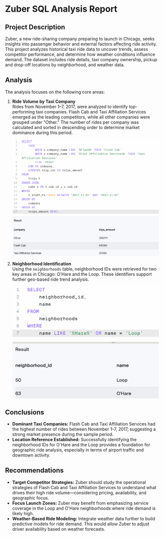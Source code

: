# Zuber SQL Analysis Report

## Project Description

Zuber, a new ride-sharing company preparing to launch in Chicago, seeks insights into passenger behavior and external factors affecting ride activity. This project analyzes historical taxi ride data to uncover trends, assess competitor performance, and determine how weather conditions influence demand. The dataset includes ride details, taxi company ownership, pickup and drop-off locations by neighborhood, and weather data.

## Analysis

The analysis focuses on the following core areas:

1. **Ride Volume by Taxi Company**  
   Rides from November 1–7, 2017, were analyzed to identify top-performing taxi companies. Flash Cab and Taxi Affiliation Services emerged as the leading competitors, while all other companies were grouped under "Other." The number of rides per company was calculated and sorted in descending order to determine market dominance during this period.

    <img src="SQL1.png"  width=700/>

3. **Neighborhood Identification**  
   Using the `neighborhoods` table, neighborhood IDs were retrieved for two key areas in Chicago: O'Hare and the Loop. These identifiers support further geo-based ride trend analysis.

    <img src="SQL2.png"  width=700/>

## Conclusions

- **Dominant Taxi Companies:** Flash Cab and Taxi Affiliation Services had the highest number of rides between November 1–7, 2017, suggesting a strong market presence during the sample period.
- **Location Reference Established:** Successfully identifying the neighborhood IDs for O'Hare and the Loop provides a foundation for geographic ride analysis, especially in terms of airport traffic and downtown activity.

## Recommendations

- **Target Competitor Strategies:** Zuber should study the operational strategies of Flash Cab and Taxi Affiliation Services to understand what drives their high ride volume—considering pricing, availability, and geographic focus.
- **Focus Launch Zones:** Zuber may benefit from emphasizing service coverage in the Loop and O'Hare neighborhoods where ride demand is likely high.
- **Weather-Based Ride Modeling:** Integrate weather data further to build predictive models for ride demand. This would allow Zuber to adjust driver availability based on weather forecasts.
